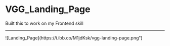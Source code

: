 # VGG_Landing_Page
Built this to work on my Frontend skill
<hr>
![Landing_Page](https://i.ibb.co/M1jdKsk/vgg-landing-page.png")
